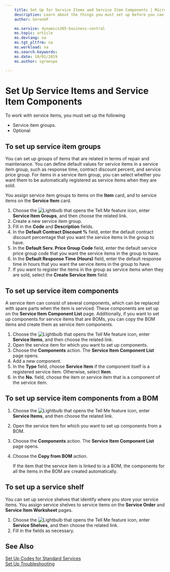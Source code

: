 ```yaml
---
    title: Set Up for Service Items and Service Item Components | Microsoft Docs
    description: Learn about the things you must set up before you can use service items, including default values such as response time, contract discount percent, and service price group.
    author: SorenGP

    ms.service: dynamics365-business-central
    ms.topic: article
    ms.devlang: na
    ms.tgt_pltfrm: na
    ms.workload: na
    ms.search.keywords:
    ms.date: 10/01/2019
    ms.author: sgroespe

---
```

# Set Up Service Items and Service Item Components
To work with service items, you must set up the following

* Service item groups.
* Optional

## To set up service item groups
You can set up groups of items that are related in terms of repair and maintenance. You can define default values for service items in a service item group, such as response time, contract discount percent, and service price group. For items in a service item group, you can select whether you want them to be automatically registered as service items when they are sold.  

You assign service item groups to items on the **Item** card, and to service items on the **Service Item** card.  

1. Choose the ![Lightbulb that opens the Tell Me feature](media/ui-search/search_small.png "Tell me what you want to do") icon, enter **Service Item Groups**, and then choose the related link.  
2. Create a new service item group.  
3. Fill in the **Code** and **Description** fields.  
4. In the **Default Contract Discount %** field, enter the default contract discount percentage that you want the service items in the group to have.  
5. In the **Default Serv. Price Group Code** field, enter the default service price group code that you want the service items in the group to have.  
6. In the **Default Response Time (Hours)** field, enter the default response time in hours that you want the service items in the group to have.  
7. If you want to register the items in the group as service items when they are sold, select the **Create Service Item** field.  

## To set up service item components
A service item can consist of several components, which can be replaced with spare parts when the item is serviced. These components are set up on the **Service Item Component List** page. Additionally, if you want to set up components for service items that are BOMs, you can copy the BOM items and create them as service item components.

1. Choose the ![Lightbulb that opens the Tell Me feature](media/ui-search/search_small.png "Tell me what you want to do") icon, enter **Service Items**, and then choose the related link.
2. Open the service item for which you want to set up components.  
3. Choose the **Components** action. The **Service Item Component List** page opens.  
4. Add a new component.  
5. In the **Type** field, choose **Service Item** if the component itself is a registered service item. Otherwise, select **Item**.  
6. In the **No.** field, choose the item or service item that is a component of the service item.  

## To set up service item components from a BOM
1.  Choose the ![Lightbulb that opens the Tell Me feature](media/ui-search/search_small.png "Tell me what you want to do") icon, enter **Service Items**, and then choose the related link.  
2. Open the service item for which you want to set up components from a BOM.  
3. Choose the **Components** action. The **Service Item Component List** page opens.  
4. Choose the **Copy from BOM** action.  

    If the item that the service item is linked to is a BOM, the components for all the items in the BOM are created automatically.  

## To set up a service shelf
You can set up service shelves that identify where you store your service items. You assign service shelves to service items on the **Service Order** and **Service Item Worksheet** pages.  

1. Choose the ![Lightbulb that opens the Tell Me feature](media/ui-search/search_small.png "Tell me what you want to do") icon, enter **Service Shelves**, and then choose the related link.
2. Fill in the fields as necessary.

## See Also
[Set Up Codes for Standard Services](service-how-setup-service-coding.md)   
[Set Up Troubleshooting](service-how-setup-troubleshooting.md)

